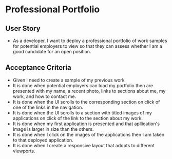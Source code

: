 # Professional Portfolio

## User Story
* As a developer, I want to deploy a professional portfolio of work samples for potential employers to view so that they can assess whether I am a good candidate for an open position.

## Acceptance Criteria
* Given I need to create a sample of my previous work
* It is done when potential employers can load my portfolio then are presented with my name, a recent photo, links to sections about me, my work, and how to contact me.
* It is done when the UI scrolls to the corresponding section on click of one of the links in the navigation.
* It is done when the UI scrolls to a section with titled images of my applications on click of the link to the section about my work.
* It is done when my first application is presented and that apllication's image is larger in size than the others.
* It is done when I click on the images of the applications then I am taken to that deployed application.
* It is done when I create a responsive layout that adopts to different viewports.

